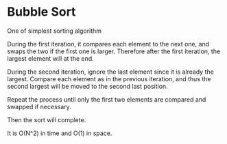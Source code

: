 # Bubble Sort

One of simplest sorting algorithm

During the first iteration, it compares each element to the next one, and swaps the two if the first one is larger. 
Therefore after the first iteration, the largest element will at the end.

During the second iteration, ignore the last element since it is already the largest. Compare each element as in the
previous iteration, and thus the second largest will be moved to the second last position.

Repeat the process until only the first two elements are compared and swapped if necessary. 

Then the sort will complete.

It is O(N^2) in time and O(1) in space.